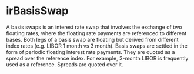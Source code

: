 # irBasisSwap
A basis swaps is an interest rate swap that involves the exchange of two floating rates, where the floating rate payments are referenced to different bases. Both legs of a basis swap are floating but derived from different index rates (e.g. LIBOR 1 month vs 3 month).  Basis swaps are settled in the form of periodic floating interest rate payments. They are quoted as a spread over the reference index. For example, 3-month LIBOR is frequently used as a reference. Spreads are quoted over it. 
